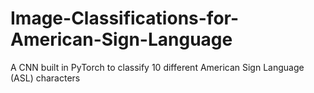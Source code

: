 # Image-Classifications-for-American-Sign-Language
A CNN built in PyTorch to classify 10 different American Sign Language (ASL) characters 
